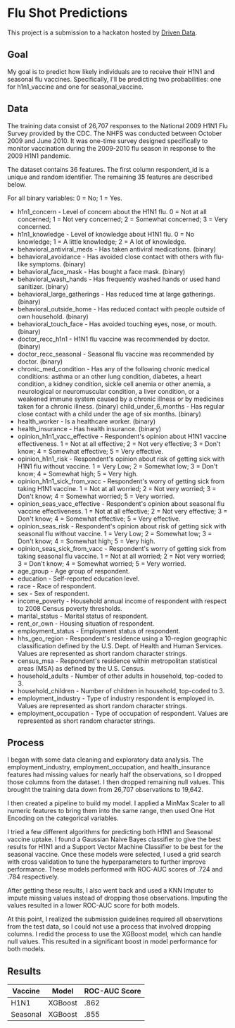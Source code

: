 # Flu Shot Predictions

This project is a submission to a hackaton hosted by [Driven Data](https://www.drivendata.org/competitions/66/flu-shot-learning/). 

## Goal
My goal is to predict how likely individuals are to receive their H1N1 and seasonal flu vaccines. Specifically, I'll be predicting two probabilities: one for h1n1_vaccine and one for seasonal_vaccine.

## Data
The training data consist of 26,707 responses to the National 2009 H1N1 Flu Survey provided by the CDC. The NHFS was conducted between October 2009 and June 2010. It was one-time survey designed specifically to monitor vaccination during the 2009-2010 flu season in response to the 2009 H1N1 pandemic.

The dataset contains 36 features.
The first column respondent_id is a unique and random identifier. The remaining 35 features are described below.

For all binary variables: 0 = No; 1 = Yes.

* h1n1_concern - Level of concern about the H1N1 flu.
    0 = Not at all concerned; 1 = Not very concerned; 2 = Somewhat concerned; 3 = Very concerned.
* h1n1_knowledge - Level of knowledge about H1N1 flu.
    0 = No knowledge; 1 = A little knowledge; 2 = A lot of knowledge.
* behavioral_antiviral_meds - Has taken antiviral medications. (binary)
* behavioral_avoidance - Has avoided close contact with others with flu-like symptoms. (binary)
* behavioral_face_mask - Has bought a face mask. (binary)
* behavioral_wash_hands - Has frequently washed hands or used hand sanitizer. (binary)
* behavioral_large_gatherings - Has reduced time at large gatherings. (binary)
* behavioral_outside_home - Has reduced contact with people outside of own household. (binary)
* behavioral_touch_face - Has avoided touching eyes, nose, or mouth. (binary)
* doctor_recc_h1n1 - H1N1 flu vaccine was recommended by doctor. (binary)
* doctor_recc_seasonal - Seasonal flu vaccine was recommended by doctor. (binary)
* chronic_med_condition - Has any of the following chronic medical conditions: asthma or an other lung condition, diabetes, a heart condition, a kidney condition, sickle cell anemia or other anemia, a neurological or neuromuscular condition, a liver condition, or a weakened immune system caused by a chronic illness or by medicines taken for a chronic illness. (binary)
child_under_6_months - Has regular close contact with a child under the age of six months. (binary)
* health_worker - Is a healthcare worker. (binary)
* health_insurance - Has health insurance. (binary)
* opinion_h1n1_vacc_effective - Respondent's opinion about H1N1 vaccine effectiveness.
    1 = Not at all effective; 2 = Not very effective; 3 = Don't know; 4 = Somewhat effective; 5 = Very effective.
* opinion_h1n1_risk - Respondent's opinion about risk of getting sick with H1N1 flu without vaccine.
    1 = Very Low; 2 = Somewhat low; 3 = Don't know; 4 = Somewhat high; 5 = Very high.
* opinion_h1n1_sick_from_vacc - Respondent's worry of getting sick from taking H1N1 vaccine.
    1 = Not at all worried; 2 = Not very worried; 3 = Don't know; 4 = Somewhat worried; 5 = Very worried.
* opinion_seas_vacc_effective - Respondent's opinion about seasonal flu vaccine effectiveness.
    1 = Not at all effective; 2 = Not very effective; 3 = Don't know; 4 = Somewhat effective; 5 = Very effective.
* opinion_seas_risk - Respondent's opinion about risk of getting sick with seasonal flu without vaccine.
    1 = Very Low; 2 = Somewhat low; 3 = Don't know; 4 = Somewhat high; 5 = Very high.
* opinion_seas_sick_from_vacc - Respondent's worry of getting sick from taking seasonal flu vaccine.
    1 = Not at all worried; 2 = Not very worried; 3 = Don't know; 4 = Somewhat worried; 5 = Very worried.
* age_group - Age group of respondent.
* education - Self-reported education level.
* race - Race of respondent.
* sex - Sex of respondent.
* income_poverty - Household annual income of respondent with respect to 2008 Census poverty thresholds.
* marital_status - Marital status of respondent.
* rent_or_own - Housing situation of respondent.
* employment_status - Employment status of respondent.
* hhs_geo_region - Respondent's residence using a 10-region geographic classification defined by the U.S. Dept. of Health and Human Services. Values are represented as short random character strings.
* census_msa - Respondent's residence within metropolitan statistical areas (MSA) as defined by the U.S. Census.
* household_adults - Number of other adults in household, top-coded to 3.
* household_children - Number of children in household, top-coded to 3.
* employment_industry - Type of industry respondent is employed in. Values are represented as short random character strings.
* employment_occupation - Type of occupation of respondent. Values are represented as short random character strings.


## Process
I began with some data cleaning and exploratory data analysis. The employment_industry, employment_occupation, and health_insurance features had missing values for nearly half the observations, so I dropped those columns from the dataset. I then dropped remaining null values. This brought the training data down from 26,707 observations to 19,642.

I then created a pipeline to build my model. I applied a MinMax Scaler to all numeric features to bring them into the same range, then used One Hot Encoding on the categorical variables.

I tried a few different algorithms for predicting both H1N1 and Seasonal vaccine uptake. I found a Gaussian Naive Bayes classifier to give the best results for H1N1 and a Support Vector Machine Classifier to be best for the seasonal vaccine. Once these models were selected, I used a grid search with cross validation to tune the hyperparameters to further improve performance. These models performed with ROC-AUC scores of .724 and .784 respectively.

After getting these results, I also went back and used a KNN Imputer to impute missing values instead of dropping those observations. Imputing the values resulted in a lower ROC-AUC score for both models.

At this point, I realized the submission guidelines required all observations from the test data, so I could not use a process that involved dropping columns. I redid the process to use the XGBoost model, which can handle null values. This resulted in a significant boost in model performance for both models.



## Results
|Vaccine|Model|ROC-AUC Score|
|-------|------|-------------|
|H1N1  | XGBoost | .862|
|Seasonal| XGBoost | .855|
